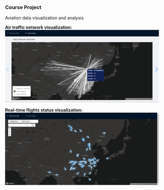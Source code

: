 ### Course Project
Aviation data visualization and analysis

**Air traffic network visualization:**
![](src/asset/eg1.png)

**Real-time flights status visualization:**
![](src/asset/eg2.png)